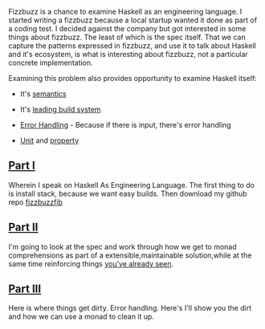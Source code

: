 Fizzbuzz is a chance to examine Haskell as an engineering language.
I started writing a fizzbuzz because a local startup wanted it done as part of a coding test. I decided against the company
but got interested in some things about fizzbuzz. The
least of which is the spec itself. That we can capture the patterns
expressed in fizzbuzz, and use it to talk about Haskell and it's ecosystem, is what is interesting about fizzbuzz, not a particular
concrete implementation.
 
Examining this problem also provides opportunity to examine Haskell itself:
*    It's [semantics](https://en.wikibooks.org/wiki/Haskell/Denotational_semantics)
*    It's [leading build system](https://github.com/commercialhaskell/stack/blob/master/doc/README.md)
*    [Error Handling](https://www.fpcomplete.com/school/starting-with-haskell/basics-of-haskell/10_Error_Handling) - Because if there is input, there's error handling

*    [Unit](https://wiki.haskell.org/HUnit_1.0_User%27s_Guide) and [property](https://www.fpcomplete.com/user/pbv/an-introduction-to-quickcheck-testing)
## [Part I](/blog/2015/11/fizzbuzz-1)
 Wherein I speak on Haskell As Engineering Language.
 The first thing to do is install stack, because we want easy builds. 
 Then download my github repo [fizzbuzzfib](https://github.com/mlitchard/fizzbuzzfib)

## [Part II](/blog/2015/11/fizzbuzz-2)

 I'm going to look at the spec and work through how we get to monad comprehensions as part of a extensible,maintainable solution,while at the same time
reinforcing things [you've already seen](http://learnyouahaskell.com/chapters).

## [Part III](/blog/2015/11/fizzbuzz-3)

 Here is where things get dirty. Error handling. Here's I'll show you the dirt and how we can use a monad to clean it up. 
